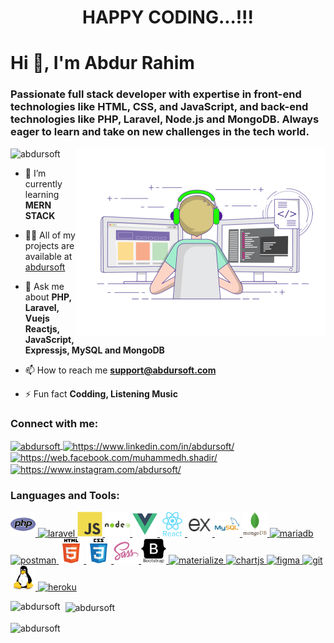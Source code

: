 <h1 align="center">HAPPY CODING...!!!</h1>
<h1 align="left">Hi 👋, I'm Abdur Rahim</h1>
<h3 align="left">Passionate full stack developer with expertise in front-end technologies like HTML, CSS, and JavaScript, and back-end technologies like PHP, Laravel, Node.js and MongoDB. Always eager to learn and take on new challenges in the tech world.</h3>
<img align="right" alt="Coding" width="400" src="https://raw.githubusercontent.com/devSouvik/devSouvik/master/gif3.gif">
<p align="left">
  <img src="https://komarev.com/ghpvc/?username=abdursoft&label=Profile%20views&color=0e75b6&style=flat" alt="abdursoft" />
</p> 

- 🌱 I’m currently learning **MERN STACK** 

- 👨‍💻 All of my projects are available at [abdursoft](https://abdursoft.com) 

- 💬 Ask me about **PHP, Laravel, Vuejs Reactjs, JavaScript, Expressjs, MySQL and MongoDB** 

- 📫 How to reach me **support@abdursoft.com** 

- ⚡ Fun fact **Codding, Listening Music** 

<h3 align="left">Connect with me:</h3>
<p align="left">
  <a href="https://twitter.com/abdursoft" target="blank">
    <img align="center" src="https://raw.githubusercontent.com/rahuldkjain/github-profile-readme-generator/master/src/images/icons/Social/twitter.svg" alt="abdursoft" height="30" width="40" />
  </a>
  <a href="https://www.linkedin.com/in/abdursoft/" target="blank">
    <img align="center" src="https://raw.githubusercontent.com/rahuldkjain/github-profile-readme-generator/master/src/images/icons/Social/linked-in-alt.svg" alt="https://www.linkedin.com/in/abdursoft/" height="30" width="40" />
  </a>
  <a href="https://web.facebook.com/me.abdursoft/" target="blank">
    <img align="center" src="https://raw.githubusercontent.com/rahuldkjain/github-profile-readme-generator/master/src/images/icons/Social/facebook.svg" alt="https://web.facebook.com/muhammedh.shadir/" height="30" width="40" />
  </a>
  <a href="https://www.instagram.com/me.abdursoft/" target="blank">
    <img align="center" src="https://raw.githubusercontent.com/rahuldkjain/github-profile-readme-generator/master/src/images/icons/Social/instagram.svg" alt="https://www.instagram.com/abdursoft/" height="30" width="40" />
  </a>
</p>
<h3 align="left">Languages and Tools:</h3>
<p align="left">
  </a>
  <a href="https://www.php.net" target="_blank" rel="noreferrer">
    <img src="https://raw.githubusercontent.com/devicons/devicon/master/icons/php/php-original.svg" alt="php" width="40" height="40" />
  </a>
    <a href="https://laravel.com/"><img src="https://laravel.com/img/logotype.min.svg"  alt="laravel" width="40" height="40" />
    </a>
    <a href="https://developer.mozilla.org/en-US/docs/Web/JavaScript" target="_blank" rel="noreferrer">
      <img src="https://raw.githubusercontent.com/devicons/devicon/master/icons/javascript/javascript-original.svg" alt="javascript" width="40" height="40" />
    </a>
      <a href="https://nodejs.org" target="_blank" rel="noreferrer">
    <img src="https://raw.githubusercontent.com/devicons/devicon/master/icons/nodejs/nodejs-original-wordmark.svg" alt="nodejs" width="40" height="40" />
    <a href="https://vuejs.org/"><img src="https://raw.githubusercontent.com/github/explore/80688e429a7d4ef2fca1e82350fe8e3517d3494d/topics/vue/vue.png" alt="vuejs" width="40" height="40" />
    </a>
    <a href="https://reactjs.org/" target="_blank" rel="noreferrer">
      <img src="https://raw.githubusercontent.com/devicons/devicon/master/icons/react/react-original-wordmark.svg" alt="react" width="40" height="40" />
    </a>
      <a href="https://expressjs.com" target="_blank" rel="noreferrer">
    <img src="data:image/png;base64,iVBORw0KGgoAAAANSUhEUgAAACAAAAAgBAMAAACBVGfHAAAAMFBMVEX////q6uqgoaEZGhtzc3SSk5Ourq5hYmLHx8f09PVOTk+7u7vf39+DhITT09M3ODgiPZ4kAAAAxElEQVR4Ac2OMQgBARSGv6sDQfbSKaWsHsgV6vZS9lK3F9lL2ctsvcmm7GWfyF5XNhvTbef+yT7x1ft7/f3/6/HHOC3r1gnmQLhGamYjDj5U7ALk7UbD4tp4T2EA4EnDFeGMxQygdQWqEwp+OQsBkXrlAU76nAA4Y2mlB2drotVMDMHN5mtMwbMYVeQjNsEKkaJcm3wv10fcl4Dr8zgSnQB2L/RYKdrKA3LW0etun6yFCMwsyTK6qzrFu733xbQOeAk/4gMf6S1GJRc9sQAAAABJRU5ErkJggg==" alt="express" width="40" height="40" />
  </a>
      <a href="https://www.mysql.com/" target="_blank" rel="noreferrer">
      <img src="https://raw.githubusercontent.com/devicons/devicon/master/icons/mysql/mysql-original-wordmark.svg" alt="mysql" width="40" height="40" />
    </a>
        <a href="https://www.mongodb.com/" target="_blank" rel="noreferrer">
      <img src="https://raw.githubusercontent.com/devicons/devicon/master/icons/mongodb/mongodb-original-wordmark.svg" alt="mongodb" width="40" height="40" />
    </a>
    <a href="https://mariadb.org/" target="_blank" rel="noreferrer">
      <img src="https://www.vectorlogo.zone/logos/mariadb/mariadb-icon.svg" alt="mariadb" width="40" height="40" />
    </a>
    <a href="https://postman.com" target="_blank" rel="noreferrer">
      <img src="https://www.vectorlogo.zone/logos/getpostman/getpostman-icon.svg" alt="postman" width="40" height="40" />
    </a>
    <a href="https://www.w3.org/html/" target="_blank" rel="noreferrer">
      <img src="https://raw.githubusercontent.com/devicons/devicon/master/icons/html5/html5-original-wordmark.svg" alt="html5" width="40" height="40" />
    </a>
    <a href="https://www.w3schools.com/css/" target="_blank" rel="noreferrer">
    <img src="https://raw.githubusercontent.com/devicons/devicon/master/icons/css3/css3-original-wordmark.svg" alt="css3" width="40" height="40" />
  </a>
    <a href="https://sass-lang.com" target="_blank" rel="noreferrer">
      <img src="https://raw.githubusercontent.com/devicons/devicon/master/icons/sass/sass-original.svg" alt="sass" width="40" height="40" />
    </a>
    <a href="https://getbootstrap.com" target="_blank" rel="noreferrer">
    <img src="https://raw.githubusercontent.com/devicons/devicon/master/icons/bootstrap/bootstrap-plain-wordmark.svg" alt="bootstrap" width="40" height="40" />
  </a>
    <a href="https://materializecss.com/" target="_blank" rel="noreferrer">
      <img src="https://raw.githubusercontent.com/prplx/svg-logos/5585531d45d294869c4eaab4d7cf2e9c167710a9/svg/materialize.svg" alt="materialize" width="40" height="40" />
    </a>
      <a href="https://www.chartjs.org" target="_blank" rel="noreferrer">
    <img src="https://www.chartjs.org/media/logo-title.svg" alt="chartjs" width="40" height="40" />
  </a>
    <a href="https://www.figma.com/" target="_blank" rel="noreferrer">
      <img src="https://www.vectorlogo.zone/logos/figma/figma-icon.svg" alt="figma" width="40" height="40" />
    </a>
    <a href="https://git-scm.com/" target="_blank" rel="noreferrer">
      <img src="https://www.vectorlogo.zone/logos/git-scm/git-scm-icon.svg" alt="git" width="40" height="40" />
    </a>
    <a href="https://www.linux.org/" target="_blank" rel="noreferrer">
      <img src="https://raw.githubusercontent.com/devicons/devicon/master/icons/linux/linux-original.svg" alt="linux" width="40" height="40" />
    </a>
    <a href="https://heroku.com" target="_blank" rel="noreferrer">
      <img src="https://www.vectorlogo.zone/logos/heroku/heroku-icon.svg" alt="heroku" width="40" height="40" />
    </a>
</p>
<p>
  <img align="left" src="https://github-readme-stats.vercel.app/api/top-langs?username=abdursoft&show_icons=true&locale=en&layout=compact&theme=tokyonight" alt="abdursoft" />
</p>
<p>&nbsp; <img align="center" src="https://github-readme-stats.vercel.app/api?username=abdursoft&show_icons=true&locale=en&theme=tokyonight" alt="abdursoft" />
</p>
<p>
  <img align="center" src="https://github-readme-streak-stats.herokuapp.com/?user=abdursoft&theme=tokyonight" alt="abdursoft" />
</p>
